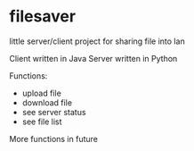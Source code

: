 # filesaver
little server/client project for sharing file into lan


Client written in Java
Server written in Python

Functions:
  - upload file
  - download file
  - see server status
  - see file list
 
 More functions in future
